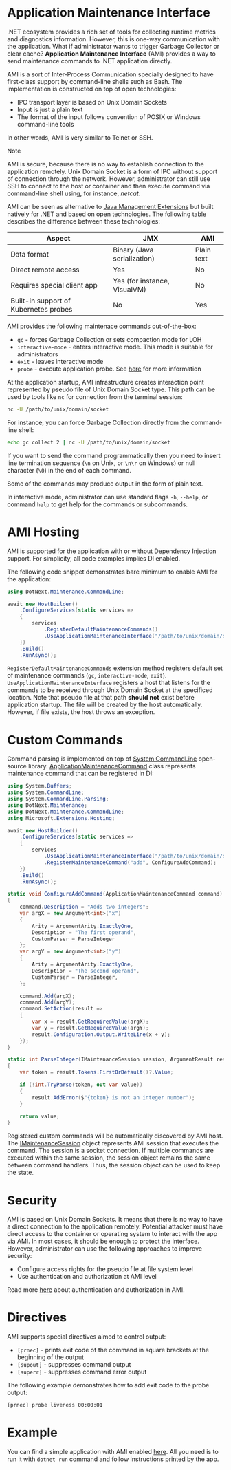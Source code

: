 Application Maintenance Interface
====
.NET ecosystem provides a rich set of tools for collecting runtime metrics and diagnostics information. However, this is one-way communication with the application. What if administrator wants to trigger Garbage Collector or clear cache? **Application Maintenance Interface** (AMI) provides a way to send maintenance commands to .NET application directly.

AMI is a sort of Inter-Process Communication specially designed to have first-class support by command-line shells such as Bash. The implementation is constructed on top of open technologies:
* IPC transport layer is based on Unix Domain Sockets
* Input is just a plain text
* The format of the input follows convention of POSIX or Windows command-line tools

In other words, AMI is very similar to Telnet or SSH.

> [!NOTE]
> AMI is secure, because there is no way to establish connection to the application remotely. Unix Domain Socket is a form of IPC without support of connection through the network. However, administrator can still use SSH to connect to the host or container and then execute command via command-line shell using, for instance, _netcat_.

AMI can be seen as alternative to [Java Management Extensions](https://docs.oracle.com/javase/8/docs/technotes/guides/jmx/index.html) but built natively for .NET and based on open technologies. The following table describes the difference between these technologies:

| Aspect | JMX | AMI |
| ---- | ---- | ---- |
| Data format | Binary (Java serialization) | Plain text |
| Direct remote access | Yes | No |
| Requires special client app | Yes (for instance, VisualVM) | No |
| Built-in support of Kubernetes probes | No | Yes |

AMI provides the following maintenace commands out-of-the-box:
* `gc` - forces Garbage Collection or sets compaction mode for LOH
* `interactive-mode` - enters interactive mode. This mode is suitable for administrators
* `exit` - leaves interactive mode
* `probe` - execute application probe. See [here](./probes.md) for more information

At the application startup, AMI infrastructure creates interaction point represented by pseudo file of Unix Domain Socket type. This path can be used by tools like `nc` for connection from the terminal session:
```sh
nc -U /path/to/unix/domain/socket
```

For instance, you can force Garbage Collection directly from the command-line shell:
```sh
echo gc collect 2 | nc -U /path/to/unix/domain/socket
```

If you want to send the command programmatically then you need to insert line termination sequence (`\n` on Unix, or `\n\r` on Windows) or null character (`\0`) in the end of each command.

Some of the commands may produce output in the form of plain text.

In interactive mode, administrator can use standard flags `-h`, `--help`, or command `help` to get help for the commands or subcommands.

# AMI Hosting
AMI is supported for the application with or without Dependency Injection support. For simplicity, all code examples implies DI enabled.

The following code snippet demonstrates bare minimum to enable AMI for the application:
```csharp
using DotNext.Maintenance.CommandLine;

await new HostBuilder()
    .ConfigureServices(static services =>
    {
        services
            .RegisterDefaultMaintenanceCommands()
            .UseApplicationMaintenanceInterface("/path/to/unix/domain/socket");
    })
    .Build()
    .RunAsync();
```

`RegisterDefaultMaintenanceCommands` extension method registers default set of maintenance commands (`gc`, `interactive-mode`, `exit`). `UseApplicationMaintenanceInterface` registers a host that listens for the commands to be received through Unix Domain Socket at the specificed location. Note that pseudo file at that path **should not** exist before application startup. The file will be created by the host automatically. However, if file exists, the host throws an exception.

# Custom Commands
Command parsing is implemented on top of [System.CommandLine](https://docs.microsoft.com/en-us/dotnet/standard/commandline/) open-source library. [ApplicationMaintenanceCommand](xref:DotNext.Maintenance.CommandLine.ApplicationMaintenanceCommand) class represents maintenance command that can be registered in DI:
```csharp
using System.Buffers;
using System.CommandLine;
using System.CommandLine.Parsing;
using DotNext.Maintenance;
using DotNext.Maintenance.CommandLine;
using Microsoft.Extensions.Hosting;

await new HostBuilder()
    .ConfigureServices(static services =>
    {
        services
            .UseApplicationMaintenanceInterface("/path/to/unix/domain/socket")
            .RegisterMaintenanceCommand("add", ConfigureAddCommand);
    })
    .Build()
    .RunAsync();

static void ConfigureAddCommand(ApplicationMaintenanceCommand command)
{
    command.Description = "Adds two integers";
    var argX = new Argument<int>("x")
    {
        Arity = ArgumentArity.ExactlyOne,
        Description = "The first operand",
        CustomParser = ParseInteger
    };
    var argY = new Argument<int>("y")
    {
        Arity = ArgumentArity.ExactlyOne,
        Description = "The second operand",
        CustomParser = ParseInteger,
    };

    command.Add(argX);
    command.Add(argY);
    command.SetAction(result =>
    {
        var x = result.GetRequiredValue(argX);
        var y = result.GetRequiredValue(argY);
        result.Configuration.Output.WriteLine(x + y);
    });
}

static int ParseInteger(IMaintenanceSession session, ArgumentResult result)
{
    var token = result.Tokens.FirstOrDefault()?.Value;

    if (!int.TryParse(token, out var value))
    {
        result.AddError($"{token} is not an integer number");
    }

    return value;
}
```

Registered custom commands will be automatically discovered by AMI host. The [IMaintenanceSession](xref:DotNext.Maintenance.IMaintenanceSession) object represents AMI session that executes the command. The session is a socket connection. If multiple commands are executed within the same session, the session object remains the same between command handlers. Thus, the session object can be used to keep the state.

# Security
AMI is based on Unix Domain Sockets. It means that there is no way to have a direct connection to the application remotely. Potential attacker must have direct access to the container or operating system to interact with the app via AMI. In most cases, it should be enough to protect the interface. However, administrator can use the following approaches to improve security:
* Configure access rights for the pseudo file at file system level
* Use authentication and authorization at AMI level

Read more [here](./auth.md) about authentication and authorization in AMI.

# Directives
AMI supports special directives aimed to control output:
* `[prnec]` - prints exit code of the command in square brackets at the beginning of the output
* `[supout]` - suppresses command output
* `[superr]` - suppresses command error output

The following example demonstrates how to add exit code to the probe output:
```sh
[prnec] probe liveness 00:00:01
```

# Example
You can find a simple application with AMI enabled [here](https://github.com/dotnet/dotNext/tree/master/src/examples/CommandLineAMI). All you need is to run it with `dotnet run` command and follow instructions printed by the app.